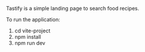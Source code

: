 Tastify is a simple landing page to search food recipes.

To run the application:

1. cd vite-project
2. npm install
3. npm run dev
